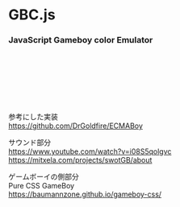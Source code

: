 # GBC.js
### JavaScript Gameboy color Emulator  

<br><br><br><br><br><br>

参考にした実装  
https://github.com/DrGoldfire/ECMABoy  


サウンド部分  
https://www.youtube.com/watch?v=i08S5qolgvc  
https://mitxela.com/projects/swotGB/about  

ゲームボーイの側部分  
Pure CSS GameBoy  
https://baumannzone.github.io/gameboy-css/  
